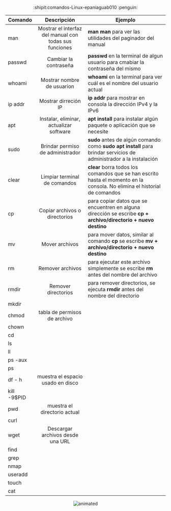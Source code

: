 
<p align="center">
:shipit:comandos-Linux-epaniaguab010 :penguin:
</p>

  


    


| Comando | Descripción | Ejemplo |
| ------------- | :-------------: | ------------- |
| man | Mostrar el interfaz del manual con todas sus funciones   | **man man**  para ver las utilidades del paginador del manual  |
| passwd | Cambiar la contraseña | **passwd**  en la terminal de algun usuario para cmabiar la contraseña del mismo |
| whoami | Mostrar nombre de usuarion | **whoami**  en la terminal para ver cuál es el nombre del usuario actual  |
| ip addr  | Mostrar dirreción IP | **ip addr**  para mostrar en consola la dirección IPv4 y la IPv6 |
| apt  | Instalar, eliminar, actualizar software | **apt install**  para instalar algún paquete o aplicación que se necesite |
| sudo | Brindar permiso de administrador | **sudo**  antes de algún comando como **sudo apt install**  para brindar servicios de administrador a la instalación  |
| clear | Limpiar terminal de comandos | **clear** borra todos los comandos que se han escrito hasta el momento en la consola. No elimina el historial de comandos|
| cp | Copiar archivos o directorios | para copiar datos que se encuentren en alguna dirección se escribe **cp + archivo/directorio + nuevo destino**|
| mv | Mover archivos | para mover datos, similar al comando **cp** se escribe **mv + archivo/directorio + nuevo destino**|
| rm | Remover archivos | para ejecutar este archivo simplemente se  escribe **rm** antes del nombre del archivo |
| rmdir | Remover directorios | para remover directorios, se ejecuta **rmdir** antes del nombre del directorio |
| mkdir |
| chmod | tabla de permisos de archivo |
| chown |
| cd |
| ls |
| ll |
| ps -aux |
| ps |
| df - h| muestra el espacio usado en disco|
| kill -9$PID| 
| pwd | muestra el directorio actual |
| curl |
| wget | Descargar archivos desde una URL |
| find |
| grep |
| nmap |
| useradd | 
| touch |
| cat |

<p align="center">
  <img src="https://user-images.githubusercontent.com/98858991/155067320-9354bf78-61bb-4901-85aa-439bc629593a.gif" alt="animated" />
</p>

